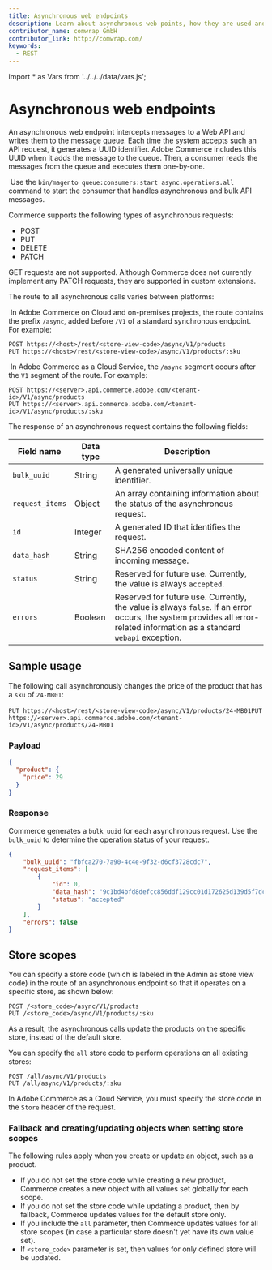 ```yaml
---
title: Asynchronous web endpoints
description: Learn about asynchronous web points, how they are used and how to define store scopes
contributor_name: comwrap GmbH
contributor_link: http://comwrap.com/
keywords:
  - REST
--- 
```

import * as Vars from '../../../data/vars.js';

# Asynchronous web endpoints

An asynchronous web endpoint intercepts messages to a Web API and writes them to the message queue. Each time the system accepts such an API request, it generates a UUID identifier. Adobe Commerce includes this UUID when it adds the message to the queue. Then, a consumer reads the messages from the queue and executes them one-by-one.

<InlineAlert variant="success" slots="text"/>

&#8203;<Edition name="paas" /> Use the `bin/magento queue:consumers:start async.operations.all` command to start the consumer that handles asynchronous and bulk API messages.

Commerce supports the following types of asynchronous requests:

*  POST
*  PUT
*  DELETE
*  PATCH

<InlineAlert variant="info" slots="text"/>

GET requests are not supported. Although Commerce does not currently implement any PATCH requests, they are supported in custom extensions.

The route to all asynchronous calls varies between platforms:

&#8203;<Edition name="paas" /> In Adobe Commerce on Cloud and on-premises projects, the route contains the prefix `/async`, added before `/V1` of a standard synchronous endpoint. For example:

```http
POST https://<host>/rest/<store-view-code>/async/V1/products
PUT https://<host>/rest/<store-view-code>/async/V1/products/:sku
```

&#8203;<Edition name="saas" /> In Adobe Commerce as a Cloud Service,  the `/async` segment occurs after the `V1` segment of the route. For example:

```http
POST https://<server>.api.commerce.adobe.com/<tenant-id>/V1/async/products
PUT https://<server>.api.commerce.adobe.com/<tenant-id>/V1/async/products/:sku
```

The response of an asynchronous request contains the following fields:

Field name | Data type | Description
--- | --- | ---
`bulk_uuid` | String | A generated universally unique identifier.
`request_items` | Object | An array containing information about the status of the asynchronous request.
`id` | Integer | A generated ID that identifies the request.
`data_hash` | String | SHA256 encoded content of incoming message.
`status` | String | Reserved for future use. Currently, the value is always `accepted`.
`errors` | Boolean | Reserved for future use. Currently, the value is always `false`. If an error occurs, the system provides all error-related information as a standard `webapi` exception.

## Sample usage

The following call asynchronously changes the price of the product that has a `sku` of `24-MB01`:

&#8203;<Edition name="paas" /> `PUT https://<host>/rest/<store-view-code>/async/V1/products/24-MB01`
&#8203;<Edition name="saas" /> `PUT https://<server>.api.commerce.adobe.com/<tenant-id>/V1/async/products/24-MB01`

### Payload

```json
{
  "product": {
    "price": 29
  }
}
```

### Response

Commerce generates a `bulk_uuid` for each asynchronous request. Use the `bulk_uuid` to determine the [operation status](/rest/use-rest/operation-status-endpoints/) of your request.

```json
{
    "bulk_uuid": "fbfca270-7a90-4c4e-9f32-d6cf3728cdc7",
    "request_items": [
        {
            "id": 0,
            "data_hash": "9c1bd4bfd8defcc856ddf129cc01d172625d139d5f7dcf53b6cb09a0e9a843a3",
            "status": "accepted"
        }
    ],
    "errors": false
}
```

## Store scopes

<Edition name="paas" />

You can specify a store code (which is labeled in the Admin as store view code) in the route of an asynchronous endpoint so that it operates on a specific store, as shown below:

```http
POST /<store_code>/async/V1/products
PUT /<store_code>/async/V1/products/:sku
```

As a result, the asynchronous calls update the products on the specific store, instead of the default store.

You can specify the `all` store code to perform operations on all existing stores:

```http
POST /all/async/V1/products
PUT /all/async/V1/products/:sku
```

&#8203;<Edition name="saas" />In Adobe Commerce as a Cloud Service, you must specify the store code in the `Store` header of the request.

### Fallback and creating/updating objects when setting store scopes

The following rules apply when you create or update an object, such as a product.

*  If you do not set the store code while creating a new product, Commerce creates a new object with all values set globally for each scope.
*  If you do not set the store code while updating a product, then by fallback, Commerce updates values for the default store only.
*  If you include the `all` parameter, then Commerce updates values for all store scopes (in case a particular store doesn't yet have its own value set).
*  If `<store_code>` parameter is set, then values for only defined store will be updated.

